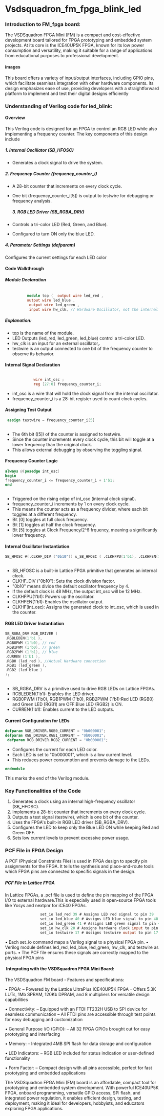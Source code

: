 # Vsdsquadron_fm_fpga_blink_led
### Introduction to FM_fpga board:
The VSDSquadron FPGA Mini (FM) is a compact and cost-effective development board tailored for FPGA prototyping and embedded system projects. At its core is the ICE40UP5K FPGA, known for its low power consumption and versatility, making it suitable for a range of applications from educational purposes to professional development. 
#### images
This board offers a variety of input/output interfaces, including GPIO pins, which facilitate seamless integration with other hardware components. Its design emphasizes ease of use, providing developers with a straightforward platform to implement and test their digital designs efficiently 


### Understanding of Verilog code for led_blink:
#### Overview
This Verilog code is designed for an FPGA to control an RGB LED while also implementing a frequency counter. The key components of this design include

##### 1. Internal Oscillator (SB_HFOSC)
   
 - Generates a clock signal to drive the system.
##### 2. Frequency Counter (frequency_counter_i)
    
 - A 28-bit counter that increments on every clock cycle.
        
 - One bit (frequency_counter_i[5]) is output to testwire for debugging or frequency analysis.

   ##### 3. RGB LED Driver (SB_RGBA_DRV)
    
  - Controls a tri-color LED (Red, Green, and Blue).
        
 - Configured to turn ON only the blue LED.
##### 4. Parameter Settings (defparam)
    
Configures the current settings for each LED color
#### Code Walkthrough
##### Module Declaration

```verilog

          module top (  output wire led_red , 
          output wire led_blue ,
           output wire led_green , 
           input wire hw_clk, // Hardware Oscillator, not the internal oscillator output wire output wire testwire );

```

##### Explanation:

- top is the name of the module.
- LED Outputs (led_red, led_green, led_blue) control a tri-color LED.
- hw_clk is an input for an external oscillator,.
- testwire is an output connected to one bit of the frequency counter to observe its behavior.

#### Internal Signal Declaration 

```verilog

             wire int_osc ; 
             reg [27:0] frequency_counter_i;
```
 - int_osc is a wire that will hold the clock signal from the internal  oscillator.
 - frequency_counter_i is a 28-bit register used to count clock cycles.
#### Assigning Test Output

```verilog
 assign testwire = frequency_counter_i[5] 
          
```
- The 6th bit ([5]) of the counter is assigned to testwire.
- Since the counter increments every clock cycle, this bit will toggle at a lower frequency than the original clock.
- This allows external debugging by observing the toggling signal.

 #### Frequency Counter Logic 
 ```verilog
always @(posedge int_osc)
 begin
 frequency_counter_i <= frequency_counter_i + 1'b1;
 end  
          
```
-  Triggered on the rising edge of int_osc (internal clock signal).
- frequency_counter_i increments by 1 on every clock cycle.
- This means the counter acts as a frequency divider, where each bit toggles at a different frequency.
- Bit [0] toggles at full clock frequency.
- Bit [1] toggles at half the clock frequency.
- Bit [5] toggles at Clock Frequency/2^6 frquency, meaning a significantly lower frequency.
#### Internal Oscillator Instantiation 
 ```verilog
SB_HFOSC #(.CLKHF_DIV ("0b10")) u_SB_HFOSC ( .CLKHFPU(1'b1), .CLKHFEN(1'b1), .CLKHF(int_osc)); 
          
```
- SB_HFOSC is a built-in Lattice FPGA primitive that generates an internal    clock.
- CLKHF_DIV ("0b10"): Sets the clock division factor.
- "0b10" means divide the default oscillator frequency by 4.
- If the default clock is 48 MHz, the output int_osc will be 12 MHz.
- CLKHFPU(1'b1): Powers up the oscillator.
- CLKHFEN(1'b1): Enables the oscillator output.
- CLKHF(int_osc): Assigns the generated clock to int_osc, which is used in the counter.
  
 #### RGB LED Driver Instantiation 
  ```verilog
SB_RGBA_DRV RGB_DRIVER (
 .RGBLEDEN(1'b1 ), 
.RGB0PWM (1'b0), // red 
.RGB1PWM (1'b0), // green 
.RGB2PWM (1'b1), // blue
 .CURREN (1'b1 ), 
.RGB0 (led_red ), //Actual Hardware connection 
.RGB1 (led_green ), 
.RGB2 (led_blue ) 
); 
          
```
- SB_RGBA_DRV is a primitive used to drive RGB LEDs on Lattice FPGAs.
- RGBLEDEN(1'b1): Enables the LED driver.
- RGB0PWM (1'b0), RGB1PWM (1'b0), RGB2PWM (1'b1):Red LED (RGB0) and Green LED (RGB1) are OFF.Blue LED (RGB2) is ON.
- CURREN(1'b1): Enables current to the LED outputs.
#### Current Configuration for LEDs 
```verilog
defparam RGB_DRIVER.RGB0_CURRENT = "0b000001"; 
defparam RGB_DRIVER.RGB1_CURRENT = "0b000001";
 defparam RGB_DRIVER.RGB2_CURRENT = "0b000001";
```
-  Configures the current for each LED color.
-  Each LED is set to "0b000001", which is a low current level.
-  This reduces power consumption and prevents damage to the LEDs.

```verilog
endmodule
```
This marks the end of the Verilog module. 
### Key Functionalities of the Code
1. Generates a clock using an internal high-frequency oscillator (SB_HFOSC).
2. Implements a 28-bit counter that increments on every clock cycle.
3. Outputs a test signal (testwire), which is one bit of the counter.
4. Uses the FPGA's built-in RGB LED driver (SB_RGBA_DRV).
5. Configures the LED to keep only the Blue LED ON while keeping Red and Green OFF.
6. Sets low current levels to prevent excessive power usage.

### PCF File in FPGA Design
A PCF (Physical Constraints File) is used in FPGA design to specify pin assignments for the FPGA. It tells the synthesis and place-and-route tools which FPGA pins are connected to specific signals in the design.

##### PCF File in Lattice FPGA
In Lattice FPGAs, a .pcf file is used to define the pin mapping of the FPGA I/O to external hardware.This is especially used in open-source FPGA tools like Yosys and nextpnr for iCE40 FPGAs.
```verilog
                set_io led_red 39 # Assigns LED red signal to pin 39 
                set_io led_blue 40 # Assigns LED blue signal to pin 40 
                set_io led_green 41 # Assigns LED green signal to pin 41 
                set_io hw_clk 20 # Assigns hardware clock input to pin 20 
                set_io testwire 17 # Assigns testwire output to pin 17
```


• Each set_io command maps a Verilog signal to a physical FPGA pin. 
• Verilog module defines led_red, led_blue, led_green, hw_clk, and testwire as ports.
• The PCF file ensures these signals are correctly mapped to the physical FPGA pins

####  Integrating with the VSDSquadron FPGA Mini Board:
The VSDSquadron FM board - Features and specifications: 

•  FPGA: – Powered by the Lattice UltraPlus ICE40UP5K FPGA – Offers 5.3K LUTs, 1Mb SPRAM, 120Kb DPRAM, and 8 multipliers for versatile design capabilities 

•  Connectivity: – Equipped with an FTDI FT232H USB to SPI device for seamless communication – All FTDI pins are accessible through test points for easy debugging and customization

•   General Purpose I/O (GPIO): – All 32 FPGA GPIOs brought out for easy prototyping and interfacing

•   Memory: – Integrated 4MB SPI flash for data storage and configuration

•   LED Indicators: – RGB LED included for status indication or user-defined functionality

•   Form Factor: – Compact design with all pins accessible, perfect for fast prototyping and embedded applications


The VSDSquadron FPGA Mini (FM) board is an affordable, compact tool for prototyping and embedded system development. With powerful ICE40UP5K FPGA, onboard programming, versatile GPIO access, SPI flash, and integrated power regulation, it enables efficient design, testing, and deployment, making it ideal for developers, hobbyists, and educators exploring FPGA applications.






 

